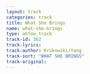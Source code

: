```yaml
---
layout: track
categories: track
title: What She Brings
name: what-she-brings
type: ahfow_track
track-id: 362
track-lyrics: 
track-author: Krukowski/Yang
track-sort: "WHAT SHE BRINGS"
track-original: 
---
```

